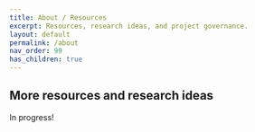 ```yaml
---
title: About / Resources
excerpt: Resources, research ideas, and project governance.
layout: default
permalink: /about
nav_order: 99
has_children: true
---
```


## More resources and research ideas

In progress!
